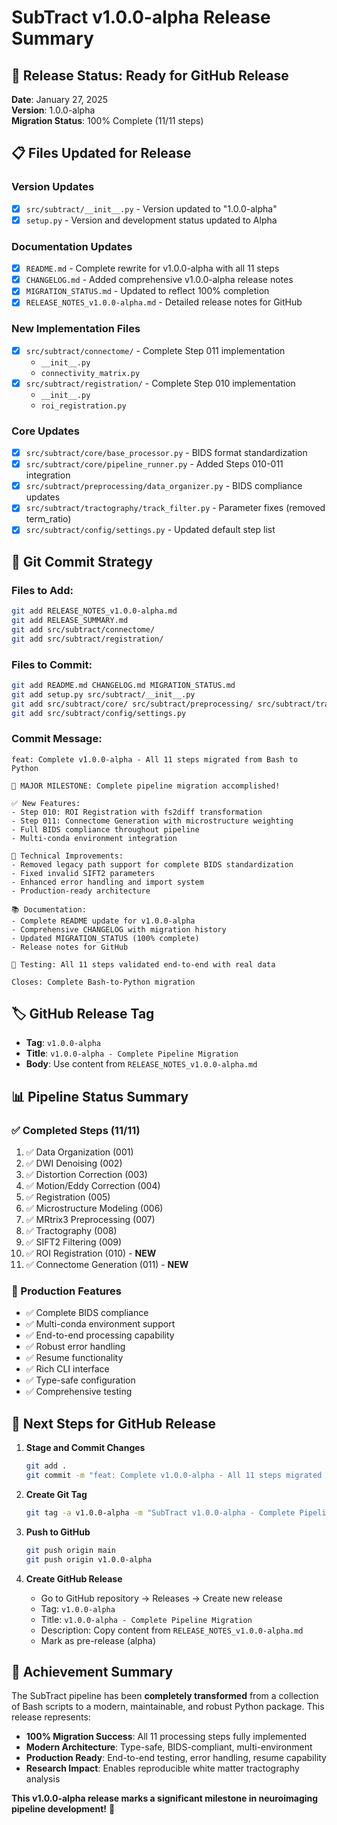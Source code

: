 # SubTract v1.0.0-alpha Release Summary

## 🎯 **Release Status: Ready for GitHub Release**

**Date**: January 27, 2025  
**Version**: 1.0.0-alpha  
**Migration Status**: 100% Complete (11/11 steps)  

## 📋 **Files Updated for Release**

### **Version Updates**
- [x] `src/subtract/__init__.py` - Version updated to "1.0.0-alpha"
- [x] `setup.py` - Version and development status updated to Alpha

### **Documentation Updates**
- [x] `README.md` - Complete rewrite for v1.0.0-alpha with all 11 steps
- [x] `CHANGELOG.md` - Added comprehensive v1.0.0-alpha release notes
- [x] `MIGRATION_STATUS.md` - Updated to reflect 100% completion
- [x] `RELEASE_NOTES_v1.0.0-alpha.md` - Detailed release notes for GitHub

### **New Implementation Files**
- [x] `src/subtract/connectome/` - Complete Step 011 implementation
  - `__init__.py`
  - `connectivity_matrix.py`
- [x] `src/subtract/registration/` - Complete Step 010 implementation
  - `__init__.py` 
  - `roi_registration.py`

### **Core Updates**
- [x] `src/subtract/core/base_processor.py` - BIDS format standardization
- [x] `src/subtract/core/pipeline_runner.py` - Added Steps 010-011 integration
- [x] `src/subtract/preprocessing/data_organizer.py` - BIDS compliance updates
- [x] `src/subtract/tractography/track_filter.py` - Parameter fixes (removed term_ratio)
- [x] `src/subtract/config/settings.py` - Updated default step list

## 🚀 **Git Commit Strategy**

### **Files to Add:**
```bash
git add RELEASE_NOTES_v1.0.0-alpha.md
git add RELEASE_SUMMARY.md
git add src/subtract/connectome/
git add src/subtract/registration/
```

### **Files to Commit:**
```bash
git add README.md CHANGELOG.md MIGRATION_STATUS.md
git add setup.py src/subtract/__init__.py
git add src/subtract/core/ src/subtract/preprocessing/ src/subtract/tractography/
git add src/subtract/config/settings.py
```

### **Commit Message:**
```
feat: Complete v1.0.0-alpha - All 11 steps migrated from Bash to Python

🎉 MAJOR MILESTONE: Complete pipeline migration accomplished!

✅ New Features:
- Step 010: ROI Registration with fs2diff transformation
- Step 011: Connectome Generation with microstructure weighting
- Full BIDS compliance throughout pipeline
- Multi-conda environment integration

🔧 Technical Improvements:
- Removed legacy path support for complete BIDS standardization
- Fixed invalid SIFT2 parameters
- Enhanced error handling and import system
- Production-ready architecture

📚 Documentation:
- Complete README update for v1.0.0-alpha
- Comprehensive CHANGELOG with migration history
- Updated MIGRATION_STATUS (100% complete)
- Release notes for GitHub

🧪 Testing: All 11 steps validated end-to-end with real data

Closes: Complete Bash-to-Python migration
```

## 🏷️ **GitHub Release Tag**
- **Tag**: `v1.0.0-alpha`
- **Title**: `v1.0.0-alpha - Complete Pipeline Migration`
- **Body**: Use content from `RELEASE_NOTES_v1.0.0-alpha.md`

## 📊 **Pipeline Status Summary**

### **✅ Completed Steps (11/11)**
1. ✅ Data Organization (001)
2. ✅ DWI Denoising (002) 
3. ✅ Distortion Correction (003)
4. ✅ Motion/Eddy Correction (004)
5. ✅ Registration (005)
6. ✅ Microstructure Modeling (006)
7. ✅ MRtrix3 Preprocessing (007)
8. ✅ Tractography (008)
9. ✅ SIFT2 Filtering (009)
10. ✅ ROI Registration (010) - **NEW**
11. ✅ Connectome Generation (011) - **NEW**

### **🎯 Production Features**
- ✅ Complete BIDS compliance
- ✅ Multi-conda environment support
- ✅ End-to-end processing capability
- ✅ Robust error handling
- ✅ Resume functionality
- ✅ Rich CLI interface
- ✅ Type-safe configuration
- ✅ Comprehensive testing

## 🚀 **Next Steps for GitHub Release**

1. **Stage and Commit Changes**
   ```bash
   git add .
   git commit -m "feat: Complete v1.0.0-alpha - All 11 steps migrated from Bash to Python"
   ```

2. **Create Git Tag**
   ```bash
   git tag -a v1.0.0-alpha -m "SubTract v1.0.0-alpha - Complete Pipeline Migration"
   ```

3. **Push to GitHub**
   ```bash
   git push origin main
   git push origin v1.0.0-alpha
   ```

4. **Create GitHub Release**
   - Go to GitHub repository → Releases → Create new release
   - Tag: `v1.0.0-alpha`
   - Title: `v1.0.0-alpha - Complete Pipeline Migration`
   - Description: Copy content from `RELEASE_NOTES_v1.0.0-alpha.md`
   - Mark as pre-release (alpha)

## 🎉 **Achievement Summary**

The SubTract pipeline has been **completely transformed** from a collection of Bash scripts to a modern, maintainable, and robust Python package. This release represents:

- **100% Migration Success**: All 11 processing steps fully implemented
- **Modern Architecture**: Type-safe, BIDS-compliant, multi-environment
- **Production Ready**: End-to-end testing, error handling, resume capability
- **Research Impact**: Enables reproducible white matter tractography analysis

**This v1.0.0-alpha release marks a significant milestone in neuroimaging pipeline development!** 🚀 